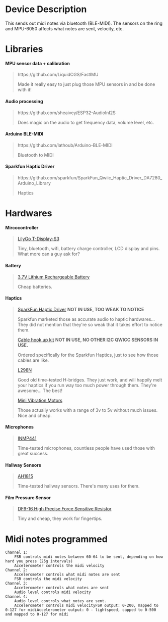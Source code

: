 # Device Description
This sends out midi notes via bluetooth (BLE-MIDI). The sensors on the ring and MPU-6050 affects what notes are sent, velocity, etc.

# Libraries
<h4>MPU sensor data + calibration</h4>
<blockquote>
	https://github.com/LiquidCGS/FastIMU
	<p>Made it really easy to just plug those MPU sensors in and be done with it!</p>
</blockquote>

<h4>Audio processing</h4>
<blockquote>
	https://github.com/sheaivey/ESP32-AudioInI2S
	<p>Does magic on the audio to get frequency data, volume level, etc.</p>
</blockquote>

<h4>Arduino BLE-MIDI</h4>
<blockquote>
	https://github.com/lathoub/Arduino-BLE-MIDI 
	<p>Bluetooth to MIDI</p>
</blockquote>

<h4>Sparkfun Haptic Driver</h4>
<blockquote>
	https://github.com/sparkfun/SparkFun_Qwiic_Haptic_Driver_DA7280_Arduino_Library
	<p>Haptics</p>
</blockquote>



# Hardwares
<div>
	<h4>Mircocontroller</h4>
	<blockquote>
		<a href="https://www.amazon.com/LILYGO-T-Display-S3-ESP32-S3-Development-Soldered/dp/B0BF542H39/">LilyGo T-Display-S3</a>
		<p>Tiny, bluetooth, wifi, battery charge controller, LCD display and pins. What more can a guy ask for?</p>
	</blockquote>
	
</div>

<div>
	<h4>Battery</h4>
	<blockquote>
		<a href="https://www.amazon.com/MakerFocus-Rechargable-Protection-Insulated-Development/dp/B08T6QS58J/?th=1">3.7V Lithium Rechargeable Battery</a>
		<p>Cheap batteries.</p>
	</blockquote>
	
</div>

<div>
	<h4>Haptics</h4>
	<blockquote>
		<a href="https://www.amazon.com/SparkFun-Qwiic-Haptic-Driver-Built/dp/B096YHK485">SparkFun Haptic Driver</a>
		<b> NOT IN USE, TOO WEAK TO NOTICE</b>
		<p>Sparkfun marketed those as accurate audio to haptic hardwares... They did not mention that they're so weak that it takes effort to notice them.</p>
		<a href="https://www.amazon.com/SparkFun-development-soldering-Breadboardable-Chain-able/dp/B07RB2LRH5">Cable hook up kit</a>
		<b> NOT IN USE, NO OTHER I2C QWICC SENSORS IN USE. </b>
		<p>Ordered specifically for the Sparkfun Haptics, just to see how those cables are like.</p>
		<a href="https://www.amazon.com/dp/B0C5JCF5RS">L298N</a>
		<p>Good old time-tested H-bridges. They just work, and will happily melt your haptics if you run way too much power through them. They're awesome... The best!</p>
		<a href="https://www.amazon.com/tatoko-Vibration-Button-Type-Vibrating-Appliances/dp/B07Q1ZV4MJ/">Mini Vibration Motors </a>
		<p>Those actually works with a range of 3v to 5v without much issues. Nice and cheap.</p>
	</blockquote>
	
</div>

<div>
	<h4>Microphones</h4>
	<blockquote>
		<a href="https://www.amazon.com/dp/B092HWW4RS">INMP441</a>
		<p>Time-tested microphones, countless people have used those with great success.</p>
	</blockquote>
</div>

<div>
	<h4>Hallway Sensors</h4>
	<blockquote>
		<a href="https://www.amazon.com/SparkFun-Hall-Effect-Sensor-AH1815-Non-Latching/dp/B07DM7WBCG">AH1815</a>
		<p>Time-tested hallway sensors. There's many uses for them.</p>
	</blockquote>
</div>

<div>
	<h4>Film Pressure Sensor</h4>
	<blockquote>
		<a href="https://www.amazon.com/dp/B07T1CHY58">DF9-16 High Precise Force Sensitive Resistor</a>
		<p>Tiny and cheap, they work for fingertips.</p>
	</blockquote>
	
</div>


<div>
	<h4></h4>
	<a href=""></a>
	<p></p>
</div>









# Midi notes programmed
	Channel 1:
		FSR controls midi notes between 60-64 to be sent, depending on how hard you press (25g intervals)
		Accelerometer controls the midi velocity
	Channel 2:
		Accelerometer controls what midi notes are sent
		FSR controls the midi velocity
	Channel 3:
		Accelerometer controls what notes are sent
		Audio level controls midi velocity
	Channel 4:
		Audio level controls what notes are sent.
		Accelerometer controls midi velocityFSR output: 0-200, mapped to 0-127 for midiAccelerometer output: 0 - lightspeed, capped to 0-500 and mapped to 0-127 for midi
